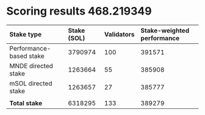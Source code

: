 # Scoring results 468.219349

| Stake type              | Stake (SOL) | Validators | Stake-weighted performance |
|:------------------------|:------------|:-----------|:---------------------------|
| Performance-based stake | 3790974     | 100        | 391571                     |
| MNDE directed stake     | 1263664     | 55         | 385908                     |
| mSOL directed stake     | 1263657     | 27         | 385777                     |
|                         |             |            |                            |
| **Total stake**         | 6318295     | 133        | 389279                     |
